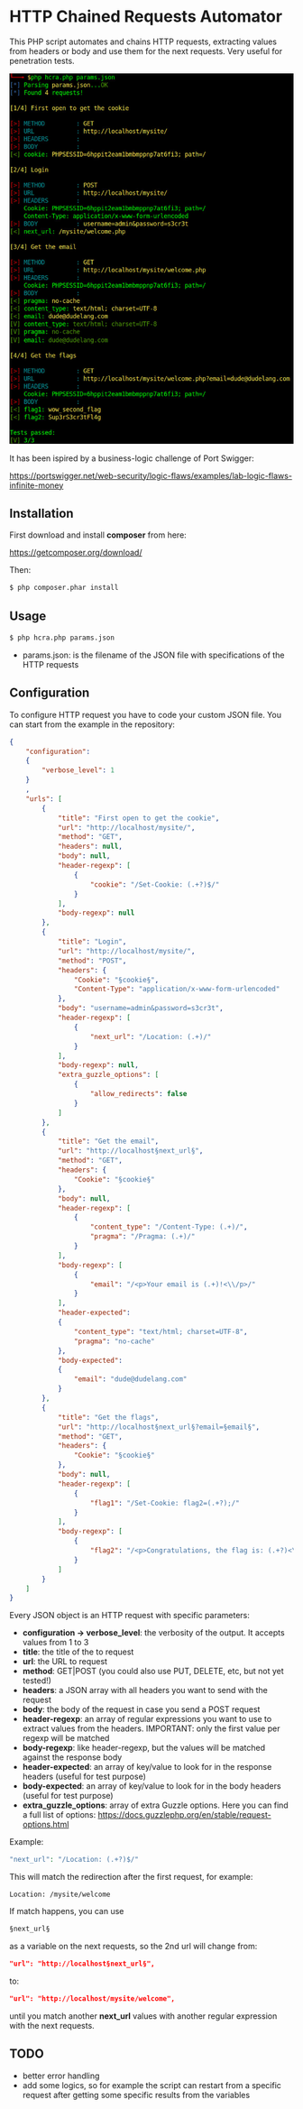 # HTTP Chained Requests Automator
This PHP script automates and chains HTTP requests, extracting values from headers or body and use them for the next requests. Very useful for penetration tests.

![image](https://github.com/loviuz/http-chained-requests-automator/blob/main/screenshots/hcra.jpg?raw=true)

It has been ispired by a business-logic challenge of Port Swigger:

https://portswigger.net/web-security/logic-flaws/examples/lab-logic-flaws-infinite-money

## Installation

First download and install **composer** from here:

https://getcomposer.org/download/

Then:

```bash
$ php composer.phar install
```

## Usage

```bash
$ php hcra.php params.json
```

- params.json: is the filename of the JSON file with specifications of the HTTP requests

## Configuration

To configure HTTP request you have to code your custom JSON file. You can start from the example in the repository:

```json
{
    "configuration": 
    {
        "verbose_level": 1
    }
    ,
    "urls": [
        {
            "title": "First open to get the cookie",
            "url": "http://localhost/mysite/",
            "method": "GET",
            "headers": null,
            "body": null,
            "header-regexp": [
                {
                    "cookie": "/Set-Cookie: (.+?)$/"
                }
            ],
            "body-regexp": null
        },
        {
            "title": "Login",
            "url": "http://localhost/mysite/",
            "method": "POST",
            "headers": {
                "Cookie": "§cookie§",
                "Content-Type": "application/x-www-form-urlencoded"
            },
            "body": "username=admin&password=s3cr3t",
            "header-regexp": [
                {
                    "next_url": "/Location: (.+)/"
                }
            ],
            "body-regexp": null,
            "extra_guzzle_options": [
                {
                    "allow_redirects": false
                }
            ]
        },
        {
            "title": "Get the email",
            "url": "http://localhost§next_url§",
            "method": "GET",
            "headers": {
                "Cookie": "§cookie§"
            },
            "body": null,
            "header-regexp": [
                {
                    "content_type": "/Content-Type: (.+)/",
                    "pragma": "/Pragma: (.+)/"
                }
            ],
            "body-regexp": [
                {
                    "email": "/<p>Your email is (.+)!<\\/p>/"
                }
            ],
            "header-expected":
            {
                "content_type": "text/html; charset=UTF-8",
                "pragma": "no-cache"
            },
            "body-expected":
            {
                "email": "dude@dudelang.com"
            }
        },
        {
            "title": "Get the flags",
            "url": "http://localhost§next_url§?email=§email§",
            "method": "GET",
            "headers": {
                "Cookie": "§cookie§"
            },
            "body": null,
            "header-regexp": [
                {
                    "flag1": "/Set-Cookie: flag2=(.+?);/"
                }
            ],
            "body-regexp": [
                {
                    "flag2": "/<p>Congratulations, the flag is: (.+?)<\\/p>/"
                }
            ]
        }
    ]
}
```

Every JSON object is an HTTP request with specific parameters:
- **configuration -> verbose_level**: the verbosity of the output. It accepts values from 1 to 3
- **title**: the title of the to request
- **url**: the URL to request
- **method**: GET|POST (you could also use PUT, DELETE, etc, but not yet tested!)
- **headers**: a JSON array with all headers you want to send with the request
- **body**: the body of the request in case you send a POST request
- **header-regexp**: an array of regular expressions you want to use to extract values from the headers. IMPORTANT: only the first value per regexp will be matched
- **body-regexp**: like header-regexp, but the values will be matched against the response body
- **header-expected**: an array of key/value to look for in the response headers (useful for test purpose)
- **body-expected**: an array of key/value to look for in the body headers (useful for test purpose)
- **extra_guzzle_options**: array of extra Guzzle options. Here you can find a full list of options: https://docs.guzzlephp.org/en/stable/request-options.html

Example:

```php
"next_url": "/Location: (.+?)$/"
```

This will match the redirection after the first request, for example:
```http
Location: /mysite/welcome
```

If match happens, you can use
```php
§next_url§
```

as a variable on the next requests, so the 2nd url will change from:
```json
"url": "http://localhost§next_url§",
```
to:
```json
"url": "http://localhost/mysite/welcome",
```

until you match another **next_url** values with another regular expression with the next requests.

## TODO
 - better error handling
 - add some logics, so for example the script can restart from a specific request after getting some specific results from the variables

